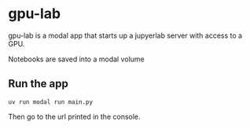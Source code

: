 # gpu-lab

gpu-lab is a modal app that starts up a jupyerlab server with access to a GPU.

Notebooks are saved into a modal volume

## Run the app

```shell
uv run modal run main.py
```

Then go to the url printed in the console.
